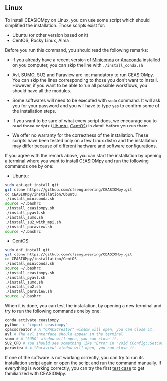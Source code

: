 ## Linux

To install CEASIOMpy on Linux, you can use some script which should simplified the installation. Those scripts exist for:

- Ubuntu (or other version based on it)
- CentOS, Rocky Linux, Alma

Before you run this command, you should read the following remarks:

- If you already have a recent version of [Miniconda](https://docs.conda.io/en/latest/miniconda.html) or [Anaconda](https://anaconda.org/) installed on you computer, you can skip the line with `./install_conda.sh`

- Avl, SUMO, SU2 and Paraview are not mandatory to run CEASIOMpy. You can skip the lines corresponding to those you don't want to install. However, if you want to be able to run all possible workflows, you should have all the modules.

- Some softwares will need to be executed with `sudo` command. It will ask you for your password and you will have to type `yes` to confirm some of the installation steps.

- If you want to be sure of what every script does, we encourage you to read those scripts ([Ubuntu](./Ubuntu), [CentOS](./CentOS)) in detail before you run them.

- We offer no warranty for the correctness of the installation. These scripts have been tested only on a few Linux distro and the installation may differ because of different hardware and software configurations.

If you agree with the remark above, you can start the installation by opening a terminal where you want to install CEASIOMpy and run the following commands one by one:

- Ubuntu:

```bash
sudo apt-get install git
git clone https://github.com/cfsengineering/CEASIOMpy.git
cd CEASIOMpy/installation/Ubuntu
./install_miniconda.sh
source ~/.bashrc
./install_ceasiompy.sh
./install_pyavl.sh
./install_sumo.sh
./install_su2_with_mpi.sh
./install_paraview.sh
source ~/.bashrc
```

- CentOS:

```bash
sudo dnf install git
git clone https://github.com/cfsengineering/CEASIOMpy.git
cd CEASIOMpy/installation/CentOS
./install_miniconda.sh
source ~/.bashrc
./install_ceasiompy.sh
./install_pyavl.sh
./install_sumo.sh
./install_su2.sh
./install_paraview.sh
source ~/.bashrc
```

When it is done, you can test the installation, by opening a new terminal and try to run the following commands one by one:

```bash
conda activate ceasiompy
python -c "import ceasiompy"
cpacscreator # A "CPACSCreator" window will open, you can close it.
avl # The avl interface should appear in the terminal
sumo # A "SUMO" window will open, you can close it.
SU2_CFD # You should see something like "Error in "void CConfig::SetConfig_Parsing(char*)" in the terminal
paraview # A "Paraview" window will open, you can close it.
```

If one of the software is not working correctly, you can try to run its installation script again or open the script and run the command manually.
If everything is working correctly, you can try the first [test case](../test_cases/test_case_1/README.md) to get familiarized with CEASIOMpy.
